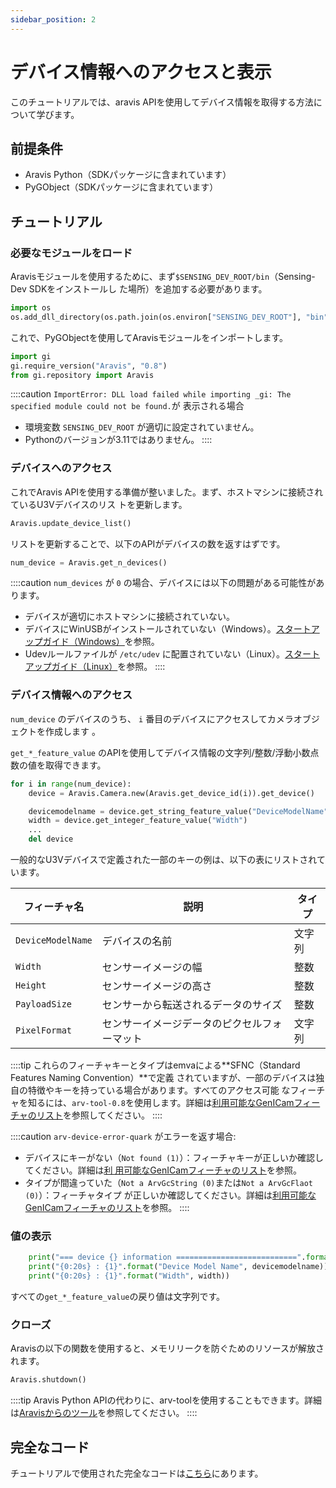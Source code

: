 ```yaml
---
sidebar_position: 2
---
```


# デバイス情報へのアクセスと表示

このチュートリアルでは、aravis APIを使用してデバイス情報を取得する方法について学びます。       

## 前提条件

* Aravis Python（SDKパッケージに含まれています）
* PyGObject（SDKパッケージに含まれています）

## チュートリアル

### 必要なモジュールをロード

Aravisモジュールを使用するために、まず`$SENSING_DEV_ROOT/bin`（Sensing-Dev SDKをインストールし 
た場所）を追加する必要があります。

```python
import os
os.add_dll_directory(os.path.join(os.environ["SENSING_DEV_ROOT"], "bin"))
```

これで、PyGObjectを使用してAravisモジュールをインポートします。

```python
import gi
gi.require_version("Aravis", "0.8")
from gi.repository import Aravis
```

::::caution
`ImportError: DLL load failed while importing _gi: The specified module could not be found.`が 
表示される場合
* 環境変数 `SENSING_DEV_ROOT` が適切に設定されていません。
* Pythonのバージョンが3.11ではありません。
::::

### デバイスへのアクセス

これでAravis APIを使用する準備が整いました。まず、ホストマシンに接続されているU3Vデバイスのリス
トを更新します。

```python
Aravis.update_device_list()
```

リストを更新することで、以下のAPIがデバイスの数を返すはずです。

```python
num_device = Aravis.get_n_devices()
```

::::caution
`num_devices` が `0` の場合、デバイスには以下の問題がある可能性があります。
* デバイスが適切にホストマシンに接続されていない。
* デバイスにWinUSBがインストールされていない（Windows）。[スタートアップガイド（Windows）](../../startup-guide/windows.mdx)を参照。
* Udevルールファイルが `/etc/udev` に配置されていない（Linux）。[スタートアップガイド（Linux）](../../startup-guide/linux.mdx)を参照。
::::

### デバイス情報へのアクセス

`num_device` のデバイスのうち、 `i` 番目のデバイスにアクセスしてカメラオブジェクトを作成します 
。

`get_*_feature_value` のAPIを使用してデバイス情報の文字列/整数/浮動小数点数の値を取得できます。

```python
for i in range(num_device):
    device = Aravis.Camera.new(Aravis.get_device_id(i)).get_device()

    devicemodelname = device.get_string_feature_value("DeviceModelName")
    width = device.get_integer_feature_value("Width")
    ...
    del device
```

一般的なU3Vデバイスで定義された一部のキーの例は、以下の表にリストされています。

| フィーチャ名 | 説明 | タイプ |
| --------   | ------- | ------- |
| `DeviceModelName` | デバイスの名前 | 文字列 |
| `Width` | センサーイメージの幅 | 整数 |
| `Height` | センサーイメージの高さ | 整数 |
| `PayloadSize` | センサーから転送されるデータのサイズ | 整数 |
| `PixelFormat` | センサーイメージデータのピクセルフォーマット | 文字列 |

::::tip
これらのフィーチャキーとタイプはemvaによる**SFNC（Standard Features Naming Convention）**で定義
されていますが、一部のデバイスは独自の特徴やキーを持っている場合があります。すべてのアクセス可能
なフィーチャを知るには、`arv-tool-0.8`を使用します。詳細は[利用可能なGenICamフィーチャのリスト](../../external/aravis/arv-tools)を参照してください。
::::

::::caution
`arv-device-error-quark` がエラーを返す場合:
* デバイスにキーがない（`Not found (1)`）：フィーチャキーが正しいか確認してください。詳細は[利 
用可能なGenICamフィーチャのリスト](../../external/aravis/arv-tools)を参照。
* タイプが間違っていた（`Not a ArvGcString (0)`または`Not a ArvGcFlaot (0)`）：フィーチャタイプ
が正しいか確認してください。詳細は[利用可能なGenICamフィーチャのリスト](../../external/aravis/arv-tools)を参照。
::::

### 値の表示

```python
    print("=== device {} information ===========================".format(i))
    print("{0:20s} : {1}".format("Device Model Name", devicemodelname))
    print("{0:20s} : {1}".format("Width", width))
```

すべての`get_*_feature_value`の戻り値は文字列です。

### クローズ

Aravisの以下の関数を使用すると、メモリリークを防ぐためのリソースが解放されます。

```python
Aravis.shutdown()
```

::::tip
Aravis Python APIの代わりに、arv-toolを使用することもできます。詳細は[Aravisからのツール](../../external/aravis/arv-tools.md)を参照してください。
::::

## 完全なコード

チュートリアルで使用された完全なコードは[こちら](https://github.com/Sensing-Dev/tutorials/blob/main/python/tutorial0_get_device_info.py)にあります。
